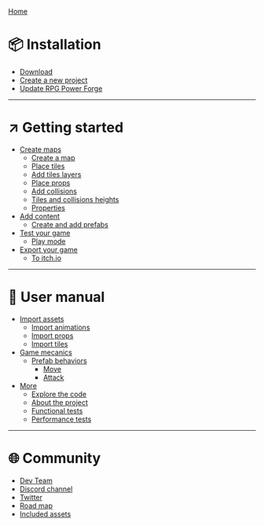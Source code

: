 [Home](./front_page.md)
# 📦 Installation
- [Download](./download.md)
- [Create a new project](./new_project.md)
- [Update RPG Power Forge](./update.md)
------
# ↗️ Getting started
- [Create maps]()
    - [Create a map](./new_map.md)
    - [Place tiles](./place_tiles.md)
    - [Add tiles layers](./new_layer.md)
    - [Place props](./place_props.md)
    - [Add collisions ](./collision.md)
    - [Tiles and collisions heights](./heights.md)
    - [Properties](./properties.md)
- [Add content]()
    - [Create and add prefabs](./prefab_creation.md)
- [Test your game]()
    - [Play mode](./play_mode.md)
- [Export your game]()
    - [To itch.io](./export_to_itchio.md)
------
# 📕 User manual
- [Import assets]()
    - [Import animations](./import_spritesheet.md)
    - [Import props](./import_sprites.md)
    - [Import tiles](./import_tileset.md)
- [Game mecanics]()
    - [Prefab behaviors](./prefab_bahaviors.md)
        - [Move](./prefab_bahaviors_move.md)
        - [Attack](./prefab_bahaviors_attack.md)
- [More]()
    - [Explore the code](./code.md)
    - [About the project](./about.md)
    - [Functional tests](./functional_tests.md)
    - [Performance tests](./performance_tests.md)
------
# 🌐 Community
- [Dev Team]()
- [Discord channel]()
- [Twitter](https://twitter.com/RPGPowerForge)
- [Road map](https://trello.com/b/PIzgsYov/rpg-power-forge-road-map)
- [Included assets]()

